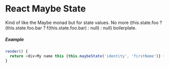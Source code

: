 React Maybe State
=================

Kind of like the Maybe monad but for state values. No more (this.state.foo ? (this.state.foo.bar ? f(this.state.foo.bar) : null) : null) boilerplate.

##### Example

```js
render() {
  return <div>My name this {this.maybeState('identity', 'firstName')} {this.maybeState('identity', 'lastName')}.</div>;
}
```
